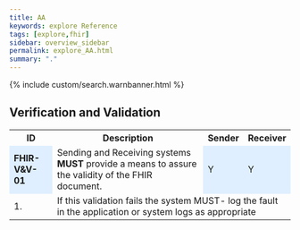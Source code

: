 ```yaml
---
title: AA
keywords: explore Reference
tags: [explore,fhir]
sidebar: overview_sidebar
permalink: explore_AA.html
summary: "."
---
```


{% include custom/search.warnbanner.html %}

## Verification and Validation ##

<table style="width:100%;max-width: 100%;">
<tr>
<th>ID</th>
<th>Description</th>
<th>Sender</th>
<th>Receiver</th>
</tr>
<tr>
<td bgcolor="#dfefff"><b>FHIR-V&V-01</b></td>
<td>Sending and Receiving systems <b>MUST</b> provide a means to assure the validity of the FHIR document.</td>
<td bgcolor="#dfefff">Y</td>
<td bgcolor="#dfefff">Y</td>
</tr>
<tr>
<td>1.</td>
<td colspan="3">If this validation fails the system MUST- log the fault in the application or system logs as appropriate</td>
</tr>
</table> 




